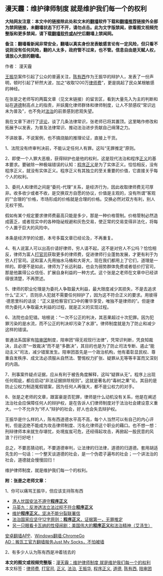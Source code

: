  <h2>漫天霾：维护律师制度 就是维护我们每一个的权利</h2> <p class="notice"><b>大陆网友注意：本文中的链接除此处和文末的<a href="https://github.com/bannedbook/fanqiang" >翻墙</a>软件下载和<a href="https://github.com/killgcd/justmysocks/blob/master/README.md">翻墙推荐</a>链接外全部为禁网链接，未翻墙状态下打不开，请勿点击。此为文字版禁闻，欲看图文视频完整版和更多禁闻，请下载<a href="https://github.com/bannedbook/fanqiang">翻墙软件或APP</a>后翻墙上禁闻网。</p><p>备注：翻墙看新闻非常安全，翻墙以真实身份发表敏感言论有一定风险，但只看不说则没有任何风险，翻的人太多，政府管不过来，也不管。信息自由是天赋人权，请放心大胆的翻墙。</b></p>  <div class="entry"> <p>作者： 漫天霾</p> <p><a href="https://www.bannedbook.org/bnews/tag/%e7%8e%8b%e6%8c%af%e5%8d%8e/" class="st_tag internal_tag" rel="tag" title="标签 王振华 下的日志">王振华</a>案件引起了公众的普遍关注，<a href="https://www.bannedbook.org/bnews/tag/%e9%99%88%e6%9c%89%e8%a5%bf/" class="st_tag internal_tag" rel="tag" title="标签 陈有西 下的日志">陈有西</a>作为王振华的辩护人，发表了一份声明，顿时引起了轩然大波，加之“收取1200万<a href="https://www.bannedbook.org/bnews/tag/%e5%be%8b%e5%b8%88%e8%b4%b9/" class="st_tag internal_tag" rel="tag" title="标签 律师费 下的日志">律师费</a>”，更是挑起了民众某根敏感的神经。</p> <p>在张是之老师写的两篇文章（见文末链接）的留言区，看到大量先入为主的判断和站在<a href="https://www.bannedbook.org/bnews/tag/%e9%81%93%e5%be%b7/" class="st_tag internal_tag" rel="tag" title="标签 道德 下的日志">道德</a>制高点上的指责，并妖魔化律师群体和律师制度，让人不禁感叹“常识远未为普及”，也不免对<a href="https://www.bannedbook.org/bnews/tag/%e6%b3%95%e6%b2%bb/" class="st_tag internal_tag" rel="tag" title="标签 法治 下的日志">法治</a>的前景感到悲观失望。</p> <p>我在文章下进行了<span class='wp_keywordlink_affiliate'><a href="https://www.bannedbook.org/bnews/comments/" title="新闻评论" target="_blank">评论</a></span>，谈了几条法律常识，张老师已将其置顶。这里略作修改和拓展予以发表，为普及法律常识、推动法治进步贡献自己绵薄之力。</p> <p>不讲故事，不说案例，也不搞烧脑的推理论证，直接上干货。</p>  <p>1、法院没有终审判决前，不能认定任何人有罪。这叫“无罪推定”原则。</p> <p>2、即使一个人罪大恶极，获得辩护也是他的权利，这是现代法治和程序<a href="https://www.bannedbook.org/bnews/tag/%E6%AD%A3%E4%B9%89/" class="st_tag internal_tag" rel="tag" title="标签 正义 下的日志">正义</a>的基本要求。要破除一种极端错误的认知：<a href="https://www.bannedbook.org/bnews/tag/%E7%A8%8B%E5%BA%8F%E6%AD%A3%E4%B9%89/" class="st_tag internal_tag" rel="tag" title="标签 程序正义 下的日志">程序正义</a>是为了实体正义。恰恰相反，没有程序正义，就没有实体正义。程序正义有其独立的至关重要的价值，它直接关乎每个人的权利。</p> <p>3、委托人和律师之间是“委托-代理”关系，是经济行为，因此收取律师费无可厚非。收多收少或者不收，是交换双方自愿的协议，价值是主观的，没有所谓“客观的”“合理的”价格，市场形成的价格就是合理的价格。交换必然对双方有利，别人无权干预。</p> <p>假如有某个规定要求律师费最高只能是多少，那是一种价格管制。价格管制必然造成匮乏，或者现实中的各种隐祕规避和灰色交易，使正常的交易变得非法化，将每个人置于巨大的风险中。</p> <p>本条是经济学的论题，本号多篇文章已经论及，不再重复。</p>  <p>4、有人说富人可以出高价请好律师，穷人请不起，这不是对穷人不公吗？恰恰相反，律师为富人<a href="https://www.bannedbook.org/bnews/tag/%E6%89%93%E5%AE%98%E5%8F%B8/" class="st_tag internal_tag" rel="tag" title="标签 打官司 下的日志">打官司</a>获取更多的律师费，促进律师行业蓬勃发展，才更有利于为穷人打官司。这和富人先用抽水马桶和大哥大，现在我们都用上了它们，道理是一样的。即便不是如此，律师为了长远利益，也会为弱势群体免费或者低价打官司，那是他赢得公众信任、扩展自身利益的一种方式。这个张是之老师在文章中已经讲得很清楚，不再赘述。</p> <p>5、律师的职业伦理是为委托人争取最大利益，最大限度减少其损失，不是去追求什么“正义”，否则杀人犯就不需要任何辩护了，因为这不符合正义的要求。用彼得·德恩里科的话说：“正义是检察官们口中的奢华享受，唯独不是律师的”。但是律师为委托人争取最大利益的过程，就是正义的实现过程。</p> <p>6、法院也会犯错。培根说：“一次不公正的判决，其恶果超过十次犯罪。因为犯罪污染的是水流，而不公正的判决却污染了水源”。律师制度就是为了防止和减少这样的错误。</p> <p>普通法系国家有<a href="https://www.bannedbook.org/bnews/tag/%E9%99%AA%E5%AE%A1%E5%9B%A2/" class="st_tag internal_tag" rel="tag" title="标签 陪审团 下的日志">陪审团</a>制度，陪审团“得无视现行法律”，凭常识判断，凭良知裁决，且必须“一致裁决”而不是“多数决”，其目的也是为了防止司法专断、遏止“能动主义”司法，减少错案发生。陪审团首先是一个政治机构，他有着彰显民权、尊重自发秩序、成文法必须服从自然法、警惕权力扩张、疑罪从无等等丰富而又深刻的内涵。</p> <p>7、刑事案件疑点证据，应从有利于被告角度解释，这叫“疑罪从无”。程序上出现任何瑕疵，都应启动“非法证据排除规则”。这就是著名的“毒树之果”论。其目的是防止公权力制造冤假错案，因为任何人再强大，都不是公权力的对手。</p>  <p>8、张是之老师的文章，跟富豪是否犯罪，律师是什么动机没有关系，他是在阐述法治社会应保障任何人的辩护权，是在告诉人们律师制度对于法治社会建设意义重大。一个不允许为“坏人”辩护的社会，好人也会失去辩护权。</p> <p>王振华是什么样的人，陈有西道德水平高不高，每个人当然可以有自己的内心评判，但是这绝不能成为攻击律师制度、污名化律师这个职业的藉口。也不想一想：刑辩律师本来就生存堪忧，处境岌岌可危，还经得起攻击，再掀起一股民意的风浪？行行好吧！</p> <p>总之，不要恶猜动机，不要道德审判，让法律的归法律，道德的归道德。套用胡适先生的一句话：一个整天谈道德的社会，是一个伪君子遍布的社会；一个讲法治的社会，道德就会慢慢回归！</p> <p>维护律师制度，就是维护我们每一个的权利。</p> <p><strong>附：张是之老师文章：</strong></p>  <p>1、你可以痛骂王振华，但应该支持陈有西</p> <ul class='op-related-articles' title='相关阅读'> <li><a href='https://www.bannedbook.org/bnews/ssgc/20200622/1348865.html' target='_blank'>港人忧国安法不遵守<b>程序正义</b></a></li> <li><a href='https://www.bannedbook.org/bnews/taiwannews/20200102/1252146.html' target='_blank'>马英九：反渗透法立法过程不符合<b>程序正义</b></a></li> <li><a href='https://www.bannedbook.org/bnews/baitai/20191019/1209202.html' target='_blank'>维护<b>程序正义</b>，坚决不能分裂联署信</a></li> <li><a href='https://www.bannedbook.org/bnews/taiwannews/ccq/20190116/1064677.html' target='_blank'>法治国家应坚守12字原则：<b>程序正义</b>，证据第一，无罪推定</a></li> <li><a href='https://www.bannedbook.org/bnews/baitai/20181005/1012971.html' target='_blank'>另一只眼看卡瓦纳的性侵闹剧&#65306;美国伟大的<b>程序正义</b>和法治精神&#65288;艾涤生&#65289;</a></li> </ul> <div class="texttj"> <a href="https://github.com/bannedbook/fanqiang/wiki/%E7%A6%81%E9%97%BB%E7%BD%91%E5%AE%89%E5%8D%93%E7%BF%BB%E5%A2%99%E6%96%B0%E9%97%BBAPP" target="_blank">安卓翻墙APP</a>、<a href="https://github.com/bannedbook/fanqiang/wiki/Chrome%E4%B8%80%E9%94%AE%E7%BF%BB%E5%A2%99%E5%8C%85" target="_blank">Windows翻墙:ChromeGo</a><br/> <a href="https://github.com/killgcd/justmysocks/blob/master/README.md" target="_blank">AD：搬瓦工官方翻墙服务Just My Socks，不怕被墙</a> </div><p>2、有多少人认为陈有西是冲着钱去的</p><a name='sharetosocial'></a>         <div><b>本文的图文或视频完整版</b>：<a href='https://www.bannedbook.org/bnews/comments/20200626/1350695.html'>漫天霾：维护律师制度 就是维护我们每一个的权利</a></div>  </div><!--END ENTRY--> <div class="postfooter"> <div>本文标签：<a href="https://www.bannedbook.org/bnews/tag/%e5%be%8b%e5%b8%88%e8%b4%b9/" rel="tag">律师费</a>, <a href="https://www.bannedbook.org/bnews/tag/%E6%89%93%E5%AE%98%E5%8F%B8/" rel="tag">打官司</a>, <a href="https://www.bannedbook.org/bnews/tag/%E6%AD%A3%E4%B9%89/" rel="tag">正义</a>, <a href="https://www.bannedbook.org/bnews/tag/%e6%b3%95%e6%b2%bb/" rel="tag">法治</a>, <a href="https://www.bannedbook.org/bnews/tag/%e7%8e%8b%e6%8c%af%e5%8d%8e/" rel="tag">王振华</a>, <a href="https://www.bannedbook.org/bnews/tag/%E7%A8%8B%E5%BA%8F%E6%AD%A3%E4%B9%89/" rel="tag">程序正义</a>, <a href="https://www.bannedbook.org/bnews/tag/%e9%81%93%e5%be%b7/" rel="tag">道德</a>, <a href="https://www.bannedbook.org/bnews/tag/%e9%99%88%e6%9c%89%e8%a5%bf/" rel="tag">陈有西</a>, <a href="https://www.bannedbook.org/bnews/tag/%E9%99%AA%E5%AE%A1%E5%9B%A2/" rel="tag">陪审团</a></div>  </div><!--END POSTFOOTER--> 